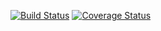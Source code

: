 [![Build Status](https://travis-ci.org/OCA/project-reporting.svg?branch=10.0)](https://travis-ci.org/OCA/project-reporting)
[![Coverage Status](https://coveralls.io/repos/OCA/project-reporting/badge.png?branch=10.0)](https://coveralls.io/r/OCA/project-reporting?branch=10.0)


[//]: # (addons)
[//]: # (end addons)
